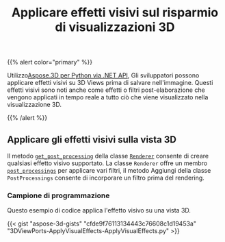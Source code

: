 ﻿---
title: Applicare effetti visivi sul risparmio di visualizzazioni 3D
type: docs
weight: 10
url: /it/python-net/apply-visual-effects-on-saving-3d-views/
description: Utilizzando Aspose.3D per Python via .NET API, gli sviluppatori possono applicare effetti visivi su 3D Views prima di salvare nell'immagine. Questi effetti visivi sono noti anche come effetti o filtri post-elaborazione che vengono applicati in tempo reale a tutto ciò che viene visualizzato nella visualizzazione 3D.
---
{{% alert color="primary" %}}

Utilizzo[Aspose.3D per Python via .NET API](https://products.aspose.com/3d/python-net/), Gli sviluppatori possono applicare effetti visivi su 3D Views prima di salvare nell'immagine. Questi effetti visivi sono noti anche come effetti o filtri post-elaborazione che vengono applicati in tempo reale a tutto ciò che viene visualizzato nella visualizzazione 3D.

{{% /alert %}}
## **Applicare gli effetti visivi sulla vista 3D**
Il metodo [`get_post_processing`](https://reference.aspose.com/3d/net/aspose.threed.render/renderer/methods/getpostprocessing) della classe [`Renderer`](https://reference.aspose.com/3d/net/aspose.threed.render/renderer) consente di creare qualsiasi effetto visivo supportato. La classe `Renderer` offre un membro [`post_processings`](https://reference.aspose.com/3d/net/aspose.threed.render/renderer/properties/postprocessings) per applicare vari filtri, il metodo Aggiungi della classe `PostProcessings` consente di incorporare un filtro prima del rendering.
### **Campione di programmazione**
Questo esempio di codice applica l'effetto visivo su una vista 3D.

{{< gist "aspose-3d-gists" "cfde9f76113134443c76608c1d19453a" "3DViewPorts-ApplyVisualEffects-ApplyVisualEffects.py" >}}
